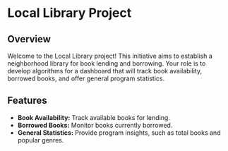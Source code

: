 # Local Library Project

## Overview

Welcome to the Local Library project! This initiative aims to establish a neighborhood library for book lending and borrowing. Your role is to develop algorithms for a dashboard that will track book availability, borrowed books, and offer general program statistics.

## Features

- **Book Availability:** Track available books for lending.
- **Borrowed Books:** Monitor books currently borrowed.
- **General Statistics:** Provide program insights, such as total books and popular genres.


